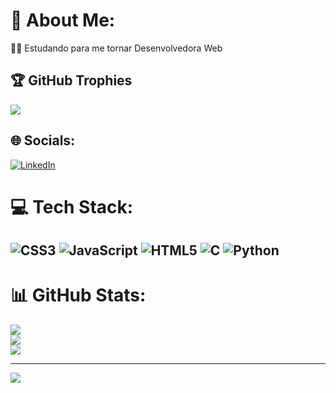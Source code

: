# 💫 About Me:
👩‍💻 Estudando para me tornar Desenvolvedora Web 

## 🏆 GitHub Trophies
![](https://github-profile-trophy.vercel.app/?username=ShiroiB&theme=algolia&no-frame=false&no-bg=true&margin-w=4)
## 🌐 Socials:
[![LinkedIn](https://img.shields.io/badge/LinkedIn-%230077B5.svg?logo=linkedin&logoColor=white)](https://linkedin.com/in/Emily-S) 

# 💻 Tech Stack:
![CSS3](https://img.shields.io/badge/css3-%231572B6.svg?style=for-the-badge&logo=css3&logoColor=white) ![JavaScript](https://img.shields.io/badge/javascript-%23323330.svg?style=for-the-badge&logo=javascript&logoColor=%23F7DF1E) ![HTML5](https://img.shields.io/badge/html5-%23E34F26.svg?style=for-the-badge&logo=html5&logoColor=white) ![C](https://img.shields.io/badge/c-%2300599C.svg?style=for-the-badge&logo=c&logoColor=white) ![Python](https://img.shields.io/badge/python-3670A0?style=for-the-badge&logo=python&logoColor=ffdd54)
---

# 📊 GitHub Stats:
![](https://github-readme-stats.vercel.app/api?username=ShiroiB&theme=blue-green&hide_border=true&include_all_commits=false&count_private=false)<br/>
![](https://github-readme-streak-stats.herokuapp.com/?user=ShiroiB&theme=blue-green&hide_border=true)<br/>
![](https://github-readme-stats.vercel.app/api/top-langs/?username=ShiroiB&theme=blue-green&hide_border=true&include_all_commits=false&count_private=false&layout=compact)

---

<a href="https://visitcount.itsvg.in">
  <img src="https://visitcount.itsvg.in/api?id=ShiroiB&label=Profile%20Views&color=9&icon=9&pretty=true" />
</a>


<!-- Proudly created with GPRM ( https://gprm.itsvg.in ) -->

<!-- Proudly created with GPRM ( https://gprm.itsvg.in ) -->
